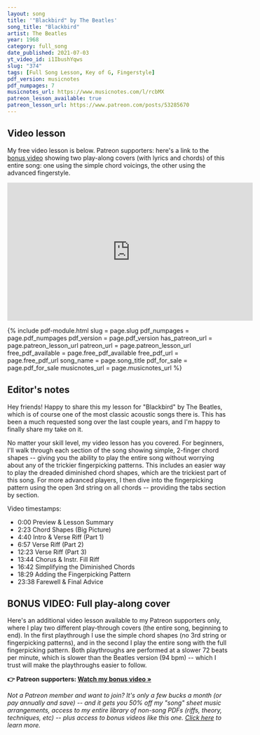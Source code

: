 ```yaml
---
layout: song
title: '"Blackbird" by The Beatles'
song_title: "Blackbird"
artist: The Beatles
year: 1968
category: full_song
date_published: 2021-07-03
yt_video_id: i1IbushYqws
slug: "374"
tags: [Full Song Lesson, Key of G, Fingerstyle]
pdf_version: musicnotes
pdf_numpages: 7
musicnotes_url: https://www.musicnotes.com/l/rcbMX
patreon_lesson_available: true
patreon_lesson_url: https://www.patreon.com/posts/53285670
---
```




<!-- pdf_for_sale: https://gum.co/ubHzj -->

## Video lesson

My free video lesson is below. Patreon supporters: here's a link to the [bonus video]({{page.patreon_lesson_url}}) showing two play-along covers (with lyrics and chords) of this entire song: one using the simple chord voicings, the other using the advanced fingerstyle.

<iframe width="560" height="315" src="https://www.youtube.com/embed/i1IbushYqws" frameborder="0" allow="accelerometer; autoplay; encrypted-media; gyroscope; picture-in-picture" allowfullscreen></iframe>

{% include pdf-module.html slug = page.slug pdf_numpages = page.pdf_numpages pdf_version = page.pdf_version has_patreon_url = page.patreon_lesson_url patreon_url = page.patreon_lesson_url free_pdf_available = page.free_pdf_available free_pdf_url = page.free_pdf_url song_name = page.song_title pdf_for_sale = page.pdf_for_sale musicnotes_url = page.musicnotes_url %}


## Editor's notes

Hey friends! Happy to share this my lesson for "Blackbird" by The Beatles, which is of course one of the most classic acoustic songs there is. This has been a much requested song over the last couple years, and I'm happy to finally share my take on it.

No matter your skill level, my video lesson has you covered. For beginners, I'll walk through each section of the song showing simple, 2-finger chord shapes -- giving you the ability to play the entire song without worrying about any of the trickier fingerpicking patterns. This includes an easier way to play the dreaded diminished chord shapes, which are the trickiest part of this song. For more advanced players, I then dive into the fingerpicking pattern using the open 3rd string on all chords -- providing the tabs section by section.

Video timestamps:

- 0:00 Preview & Lesson Summary
- 2:23 Chord Shapes (Big Picture)
- 4:40 Intro & Verse Riff (Part 1)
- 6:57 Verse Riff (Part 2)
- 12:23 Verse Riff (Part 3)
- 13:44 Chorus & Instr. Fill Riff
- 16:42 Simplifying the Diminished Chords
- 18:29 Adding the Fingerpicking Pattern
- 23:38 Farewell & Final Advice

## BONUS VIDEO: Full play-along cover

Here's an additional video lesson available to my Patreon supporters only, where I play two different play-through covers (the entire song, beginning to end). In the first playthrough I use the simple chord shapes (no 3rd string or fingerpicking patterns), and in the second I play the entire song with the full fingerpicking pattern. Both playthroughs are performed at a slower 72 beats per minute, which is slower than the Beatles version (94 bpm) -- which I trust will make the playthroughs easier to follow.

<strong>👉 Patreon supporters: [Watch my bonus video »]({{page.patreon_lesson_url}})</strong>

<em>Not a Patreon member and want to join? It's only a few bucks a month (or pay annually and save) -- and it gets you 50% off my "song" sheet music arrangements, access to my entire library of non-song PDFs (riffs, theory, techniques, etc) -- plus access to bonus videos like this one. [Click here](http://patreon.com/songnotes/) to learn more.</em>
